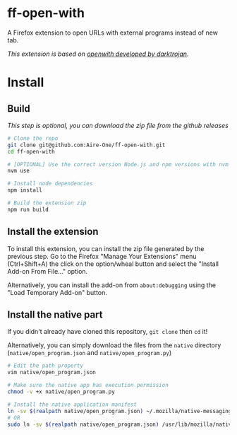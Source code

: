 # ff-open-with

A Firefox extension to open URLs with external programs instead of new tab.

_This extension is based on [openwith developed by darktrojan](https://github.com/darktrojan/openwith)._

# Install

## Build

_This step is optional, you can download the zip file from the github releases_

```sh
# Clone the repo
git clone git@github.com:Aire-One/ff-open-with.git
cd ff-open-with

# [OPTIONAL] Use the correct version Node.js and npm versions with nvm
nvm use

# Install node dependencies
npm install

# Build the extension zip
npm run build
```

## Install the extension

To install this extension, you can install the zip file generated by the previous step. Go to the Firefox "Manage Your Extensions" menu (Ctrl+Shift+A) the click on the option/wheal button and select the "Install Add-on From File..." option.

Alternatively, you can install the add-on from `about:debugging` using the "Load Temporary Add-on" button.

## Install the native part

If you didn't already have cloned this repository, `git clone` then `cd` it!

Alternatively, you can simply download the files from the `native` directory (`native/open_program.json` and `native/open_program.py`)

```sh
# Edit the path property
vim native/open_program.json

# Make sure the native app has execution permission
chmod -v +x native/open_program.py

# Install the native application manifest
ln -sv $(realpath native/open_program.json) ~/.mozilla/native-messaging-hosts/open_program.json
# OR
sudo ln -sv $(realpath native/open_program.json) /usr/lib/mozilla/native-messaging-hosts/open_program.json
```
